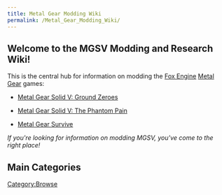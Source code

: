 ```yaml
---
title: Metal Gear Modding Wiki
permalink: /Metal_Gear_Modding_Wiki/
---
```


## **Welcome to the MGSV Modding and Research Wiki\!**

This is the central hub for information on modding the [Fox
Engine](https://en.wikipedia.org/wiki/Fox_Engine) [Metal
Gear](https://en.wikipedia.org/wiki/Metal_Gear) games:

  - [Metal Gear Solid V: Ground
    Zeroes](https://en.wikipedia.org/wiki/Metal_Gear_Solid_V:_Ground_Zeroes)

<!-- end list -->

  - [Metal Gear Solid V: The Phantom
    Pain](https://en.wikipedia.org/wiki/Metal_Gear_Solid_V:_The_Phantom_Pain)

<!-- end list -->

  - [Metal Gear
    Survive](https://en.wikipedia.org/wiki/Metal_Gear_Survive)

*If you're looking for information on modding MGSV, you've come to the
right place\!*

## Main Categories

<activityfeed></activityfeed>
[Category:Browse](/Category:Browse "wikilink")